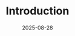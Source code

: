 ---
layout: lecture
number: 1
date: 2025-08-28
published: true
title: Introduction
presented_by: Josh Grossman
slido:
recording: https://youtu.be/QzB5s13mjkE?feature=shared
files:
  slides: https://docs.google.com/presentation/d/18T7cnJ0oL_3r1Xb0oowZYGiPNFIUfXzo0XS92LJQyi0/edit?usp=sharing
  pdf_slides: 
  code: 
  code_html:
  notebook:
  notes:
  additional_files:
    - name:
      link:
      target: #or leave empty
---